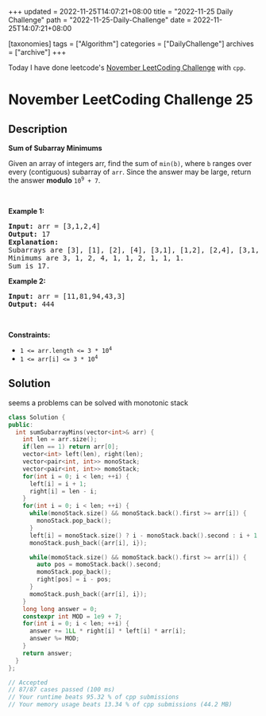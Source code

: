 +++
updated = 2022-11-25T14:07:21+08:00
title = "2022-11-25 Daily Challenge"
path = "2022-11-25-Daily-Challenge"
date = 2022-11-25T14:07:21+08:00

[taxonomies]
tags = ["Algorithm"]
categories = ["DailyChallenge"]
archives = ["archive"]
+++

Today I have done leetcode's [November LeetCoding Challenge](https://leetcode.com/problems/sum-of-subarray-minimums/) with `cpp`.

<!-- more -->

# November LeetCoding Challenge 25

## Description

**Sum of Subarray Minimums**

<p>Given an array of integers arr, find the sum of <code>min(b)</code>, where <code>b</code> ranges over every (contiguous) subarray of <code>arr</code>. Since the answer may be large, return the answer <strong>modulo</strong> <code>10<sup>9</sup> + 7</code>.</p>

<p>&nbsp;</p>
<p><strong class="example">Example 1:</strong></p>

<pre>
<strong>Input:</strong> arr = [3,1,2,4]
<strong>Output:</strong> 17
<strong>Explanation:</strong> 
Subarrays are [3], [1], [2], [4], [3,1], [1,2], [2,4], [3,1,2], [1,2,4], [3,1,2,4]. 
Minimums are 3, 1, 2, 4, 1, 1, 2, 1, 1, 1.
Sum is 17.
</pre>

<p><strong class="example">Example 2:</strong></p>

<pre>
<strong>Input:</strong> arr = [11,81,94,43,3]
<strong>Output:</strong> 444
</pre>

<p>&nbsp;</p>
<p><strong>Constraints:</strong></p>

<ul>
	<li><code>1 &lt;= arr.length &lt;= 3 * 10<sup>4</sup></code></li>
	<li><code>1 &lt;= arr[i] &lt;= 3 * 10<sup>4</sup></code></li>
</ul>


## Solution

seems a problems can be solved with monotonic stack

``` cpp
class Solution {
public:
  int sumSubarrayMins(vector<int>& arr) {
    int len = arr.size();
    if(len == 1) return arr[0];
    vector<int> left(len), right(len);
    vector<pair<int, int>> monoStack;
    vector<pair<int, int>> momoStack;
    for(int i = 0; i < len; ++i) {
      left[i] = i + 1;
      right[i] = len - i;
    }
    for(int i = 0; i < len; ++i) {
      while(monoStack.size() && monoStack.back().first >= arr[i]) {
        monoStack.pop_back();
      }
      left[i] = monoStack.size() ? i - monoStack.back().second : i + 1;
      monoStack.push_back({arr[i], i});

      while(momoStack.size() && momoStack.back().first >= arr[i]) {
        auto pos = momoStack.back().second;
        momoStack.pop_back();
        right[pos] = i - pos;
      }
      momoStack.push_back({arr[i], i});
    }
    long long answer = 0;
    constexpr int MOD = 1e9 + 7;
    for(int i = 0; i < len; ++i) {
      answer += 1LL * right[i] * left[i] * arr[i];
      answer %= MOD;
    }
    return answer;
  }
};

// Accepted
// 87/87 cases passed (100 ms)
// Your runtime beats 95.32 % of cpp submissions
// Your memory usage beats 13.34 % of cpp submissions (44.2 MB)
```
